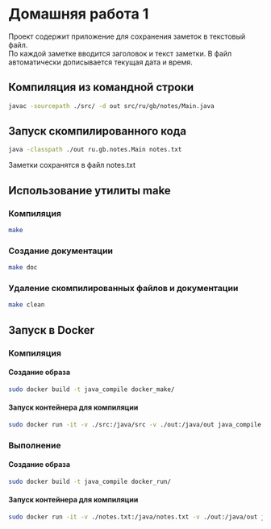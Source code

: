 # Домашняя работа 1

Проект содержит приложение для сохранения заметок в текстовый файл.  
По каждой заметке вводится заголовок и текст заметки. В файл автоматически дописывается текущая дата и время.

## Компиляция из командной строки

```bash
javac -sourcepath ./src/ -d out src/ru/gb/notes/Main.java
```

## Запуск скомпилированного кода

```bash
java -classpath ./out ru.gb.notes.Main notes.txt
```
Заметки сохранятся в файл notes.txt 

## Использование утилиты make

### Компиляция
```bash
make
```

### Создание документации
```bash
make doc
```

### Удаление скомпилированных файлов и документации
```bash
make clean
```

## Запуск в Docker

### Компиляция
#### Создание образа
``` bash
sudo docker build -t java_compile docker_make/
```
#### Запуск контейнера для компиляции
```bash
sudo docker run -it -v ./src:/java/src -v ./out:/java/out java_compile
```

### Выполнение
#### Создание образа
``` bash
sudo docker build -t java_compile docker_run/
```
#### Запуск контейнера для компиляции
```bash
sudo docker run -it -v ./notes.txt:/java/notes.txt -v ./out:/java/out java_run
```

